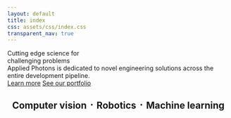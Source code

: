 ```yaml
---
layout: default
title: index
css: assets/css/index.css
transparent_nav: true
---
```


<div class="banner">
<div id="banner-image"></div>
<div id="banner-text">
	<div class="heading" id="heading-a">Cutting edge science for<br/> challenging problems</div>
	<div class="heading" id="heading-b">Applied Photons is dedicated to novel engineering solutions across the entire development pipeline.</div>
	<a href="about.html" class="button" id="learn">Learn more</a>
	<a href="portfolio.html" class="button" id="portfolio">See our portfolio</a>
</div>
<!-- 
<div class="heading" id="heading1">Computer vision</div>
<div class="heading" id="heading2">Machine learning</div>
<div class="heading" id="heading3">Robotics</div>
 -->
</div>

 <h2 style="text-align: center"> Computer vision &#5867; Robotics &#5867; Machine learning </h2>

